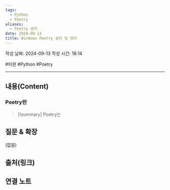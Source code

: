 ```yaml
---
tags:
  - Python
  - Poetry
aliases:
  - Poetry 설치
date: 2024-09-13
title: Windows Poetry 설치 및 정리
---
```

작성 날짜: 2024-09-13
작성 시간: 18:14

#미완 #Python #Poetry 

----
## 내용(Content)

### Poetry란

>[!summary]
>Poetry는 

## 질문 & 확장

(없음)

## 출처(링크)


## 연결 노트










